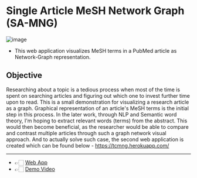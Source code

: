 # Single Article MeSH Network Graph (SA-MNG)
![image](https://raw.githubusercontent.com/akshayonly/saMNG/main/saMNG_logo.png)

- This web application visualizes MeSH terms in a PubMed article as Network-Graph representation.

## Objective
Researching about a topic is a tedious process when most of the time is spent on searching articles and figuring out which one to invest further time upon to read. This is a small demonstration for visualizing a research article as a graph. Graphical representation of an article's MeSH terms is the initial step in this process. In the later work, through NLP and Semantic word theory, I'm hoping to extract relevant words (terms) from the abstract. This would then become beneficial, as the researcher would be able to compare and contrast multiple articles through such a graph network visual approach. And to actually solve such case, the second web application is created which can be found below - 
https://tcmng.herokuapp.com/

---

- 👉🏻 [Web App](https://samng.herokuapp.com/)
- 👉🏻 [Demo Video](https://www.youtube.com/watch?v=795SJCnL3iE)


